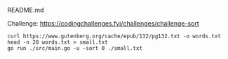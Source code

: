 README.md


Challenge:
https://codingchallenges.fyi/challenges/challenge-sort

```
curl https://www.gutenberg.org/cache/epub/132/pg132.txt -o words.txt
head -n 20 words.txt > small.txt
go run ./src/main.go -u -sort 0 ./small.txt
```
```
```


